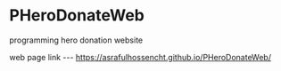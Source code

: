 # PHeroDonateWeb
programming hero donation website

web page link ---
https://asrafulhossencht.github.io/PHeroDonateWeb/
